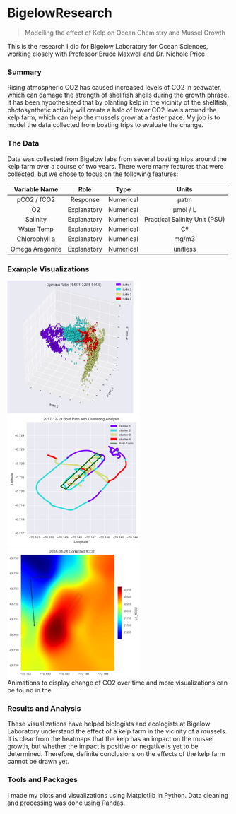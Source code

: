 # BigelowResearch
> Modelling the effect of Kelp on Ocean Chemistry and Mussel Growth

This is the research I did for Bigelow Laboratory for Ocean Sciences, working closely with Professor Bruce Maxwell and Dr. Nichole Price

### Summary

Rising atmospheric CO2 has caused increased levels of CO2 in seawater, which can damage the strength of shellfish shells during the growth phrase. It has been hypothesized that by planting kelp in the vicinity of the shellfish, photosynthetic activity will create a halo of lower CO2 levels around the kelp farm, which can help the mussels grow at a faster pace. My job is to model the data collected from boating trips to evaluate the change.

### The Data

Data was collected from Bigelow labs from several boating trips around the kelp farm over a course of two years. There were many features that were collected, but we chose to focus on the following features:


| Variable Name   | Role          | Type        | Units   |
|:---------------:|:-------------:|:-----------:|:-------:|
| pCO2 / fCO2     | Response      | Numerical   |µatm     |
| O2              | Explanatory   | Numerical   |µmol / L |
| Salinity        | Explanatory   | Numerical   |Practical Salinity Unit (PSU)        |
| Water Temp      | Explanatory   | Numerical   |Cº       |
| Chlorophyll a   | Explanatory   | Numerical   |mg/m3    |
| Omega Aragonite | Explanatory   | Numerical   |unitless |


### Example Visualizations

<div style="display: block; float: left">
      <img src="PCA%20and%20Clustering/PCA%20with%20Clustering%20(n=4)/2017_12_19_cluster.png" width="300" height="300"> 
      <img src="PCA%20and%20Clustering/Boat%20Paths%20with%20Clustering%20from%20PCA%20Space/2017_12_19_boat_path.png" width="300" height="300">
      <img src="Visualization/Bilateral%20Filter/Single%20Frame%20Estimation/CO2/2018-03-28%20Corrected%20fCO2_single_frame.png" width="300 height="300">      
<div class="clear"></div>
</div>

      

Animations to display change of CO2 over time and more visualizations can be found in the 

### Results and Analysis

These visualizations have helped biologists and ecologists at Bigelow Laboratory understand the effect of a kelp farm in the vicinity of a mussels. It is clear from the heatmaps that the kelp has an impact on the mussel growth, but whether the impact is positive or negative is yet to be determined. Therefore, definite conclusions on the effects of the kelp farm cannot be drawn yet.

### Tools and Packages

I made my plots and visualizations using Matplotlib in Python. Data cleaning and processing was done using Pandas.
